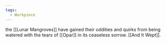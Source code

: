 ```yaml
---
tags:
  - Workpiece
---
```

the [[Lunar Mangroves]] have gained their oddities and quirks from being watered with the tears of [[Opar]] in its ceaseless sorrow.
[[And It Wept]].
